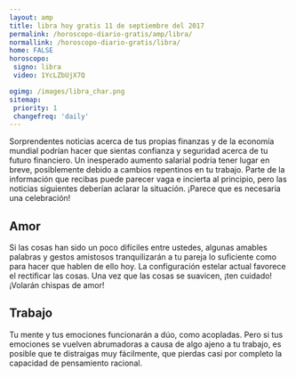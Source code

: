 ```yaml
---
layout: amp
title: libra hoy gratis 11 de septiembre del 2017 
permalink: /horoscopo-diario-gratis/amp/libra/
normallink: /horoscopo-diario-gratis/libra/
home: FALSE
horoscopo:
 signo: libra
 video: 1YcLZbUjX7Q

ogimg: /images/libra_char.png
sitemap:
 priority: 1
 changefreq: 'daily'
---
```



Sorprendentes noticias acerca de tus propias finanzas y de la economía mundial podrían hacer que sientas confianza y seguridad acerca de tu futuro financiero. Un inesperado aumento salarial podría tener lugar en breve, posiblemente debido a cambios repentinos en tu trabajo. Parte de la información que recibas puede parecer vaga e incierta al principio, pero las noticias siguientes deberían aclarar la situación. ¡Parece que es necesaria una celebración!

## Amor

Si las cosas han sido un poco difíciles entre ustedes, algunas amables palabras y gestos amistosos tranquilizarán a tu pareja lo suficiente como para hacer que hablen de ello hoy. La configuración estelar actual favorece el rectificar las cosas. Una vez que las cosas se suavicen, ¡ten cuidado! ¡Volarán chispas de amor!

## Trabajo

Tu mente y tus emociones funcionarán a dúo, como acopladas. Pero si tus emociones se vuelven abrumadoras a causa de algo ajeno a tu trabajo, es posible que te distraigas muy fácilmente,  que pierdas casi por completo la capacidad de pensamiento racional.